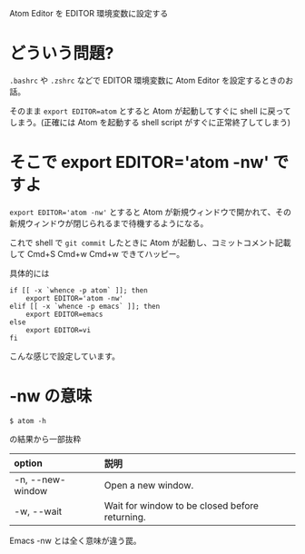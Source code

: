 Atom Editor を EDITOR 環境変数に設定する

# どういう問題?

`.bashrc` や `.zshrc` などで EDITOR 環境変数に Atom Editor を設定するときのお話。

そのまま `export EDITOR=atom` とすると Atom が起動してすぐに shell に戻ってしまう。(正確には Atom を起動する shell script がすぐに正常終了してしまう)

# そこで export EDITOR='atom -nw' ですよ

`export EDITOR='atom -nw'` とすると Atom が新規ウィンドウで開かれて、その新規ウィンドウが閉じられるまで待機するようになる。

これで shell で `git commit` したときに Atom が起動し、コミットコメント記載して Cmd+S Cmd+w Cmd+w できてハッピー。

具体的には

```zsh:.zshrc
if [[ -x `whence -p atom` ]]; then
    export EDITOR='atom -nw'
elif [[ -x `whence -p emacs` ]]; then
    export EDITOR=emacs
else
    export EDITOR=vi
fi
```

こんな感じで設定しています。

# -nw の意味

```
$ atom -h
```

の結果から一部抜粋

|option|説明|
|:--|:--|
|-n, --new-window|Open a new window.|
|-w, --wait|Wait for window to be closed before returning.|

Emacs -nw とは全く意味が違う罠。
